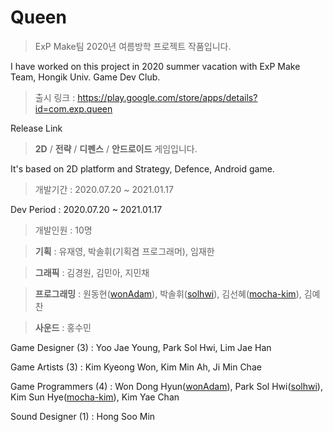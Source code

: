 # Queen

> ExP Make팀 2020년 여름방학 프로젝트 작품입니다.

I have worked on this project in 2020 summer vacation with ExP Make Team, Hongik Univ. Game Dev Club.

> 출시 링크 : https://play.google.com/store/apps/details?id=com.exp.queen

Release Link


> **2D** / **전략** / **디펜스** / **안드로이드** 게임입니다.

It's based on 2D platform and Strategy, Defence, Android game. 




> 개발기간 : 2020.07.20 ~ 2021.01.17

Dev Period : 2020.07.20 ~ 2021.01.17




> 개발인원 : 10명

> **기획** : 유재영, 박솔휘(기획겸 프로그래머), 임재한

> **그래픽** : 김경원, 김민아, 지민채

> **프로그래밍** : 원동현([wonAdam](https://github.com/wonAdam)), 박솔휘([solhwi](https://github.com/solhwi)), 김선혜([mocha-kim](https://github.com/mocha-kim)), 김예찬

> **사운드** : 홍수민




Game Designer (3) : Yoo Jae Young, Park Sol Hwi, Lim Jae Han

Game Artists (3) : Kim Kyeong Won, Kim Min Ah, Ji Min Chae

Game Programmers (4) : Won Dong Hyun([wonAdam](https://github.com/wonAdam)), Park Sol Hwi([solhwi](https://github.com/solhwi)), Kim Sun Hye([mocha-kim](https://github.com/mocha-kim)), Kim Yae Chan

Sound Designer (1) : Hong Soo Min
